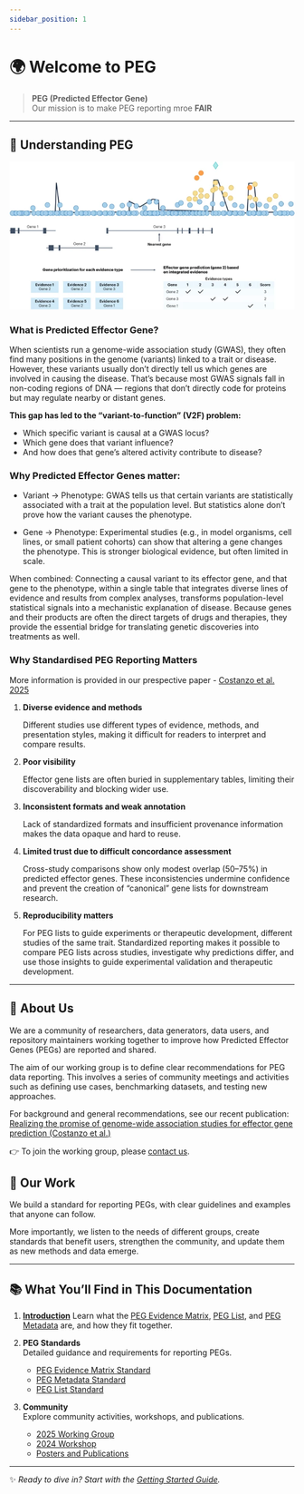 ```yaml
---
sidebar_position: 1
---
```


# 🌍 Welcome to PEG  

> **PEG (Predicted Effector Gene)**   
> Our mission is to make PEG reporting mroe **FAIR**

---

## 📖 Understanding PEG  

![peg](./img/peg_2.webp)

### What is Predicted Effector Gene?

When scientists run a genome-wide association study (GWAS), they often find many positions in the genome (variants) linked to a trait or disease. However, these variants usually don’t directly tell us which genes are involved in causing the disease. That’s because most GWAS signals fall in non-coding regions of DNA — regions that don’t directly code for proteins but may regulate nearby or distant genes.

**This gap has led to the “variant-to-function” (V2F) problem:**
- Which specific variant is causal at a GWAS locus?
- Which gene does that variant influence?
- And how does that gene’s altered activity contribute to disease?

### Why Predicted Effector Genes matter:

- Variant → Phenotype: GWAS tells us that certain variants are statistically associated with a trait at the population level. But statistics alone don’t prove how the variant causes the phenotype.

- Gene → Phenotype: Experimental studies (e.g., in model organisms, cell lines, or small patient cohorts) can show that altering a gene changes the phenotype. This is stronger biological evidence, but often limited in scale.

When combined: Connecting a causal variant to its effector gene, and that gene to the phenotype, within a single table that integrates diverse lines of evidence and results from complex analyses, transforms population-level statistical signals into a mechanistic explanation of disease. Because genes and their products are often the direct targets of drugs and therapies, they provide the essential bridge for translating genetic discoveries into treatments as well.

### Why Standardised PEG Reporting Matters
More information is provided in our prespective paper - [Costanzo et al. 2025](https://rdcu.be/eoqVk)

1. **Diverse evidence and methods**
   
   Different studies use different types of evidence, methods, and presentation styles, making it difficult for readers to interpret and compare results.

2. **Poor visibility**

   Effector gene lists are often buried in supplementary tables, limiting their discoverability and blocking wider use.

3. **Inconsistent formats and weak annotation**
   
   Lack of standardized formats and insufficient provenance information makes the data opaque and hard to reuse.

4. **Limited trust due to difficult concordance assessment**
   
   Cross-study comparisons show only modest overlap (50–75%) in predicted effector genes. These inconsistencies undermine confidence and prevent the creation of “canonical” gene lists for downstream research.

5. **Reproducibility matters**
   
   For PEG lists to guide experiments or therapeutic development, different studies of the same trait. Standardized reporting makes it possible to compare PEG lists across studies, investigate why predictions differ, and use those insights to guide experimental validation and therapeutic development.

---

## 👥 About Us  

We are a community of researchers, data generators, data users, and repository maintainers working together to improve how Predicted Effector Genes (PEGs) are reported and shared.  

The aim of our working group is to define clear recommendations for PEG data reporting. This involves a series of community meetings and activities such as defining use cases, benchmarking datasets, and testing new approaches.  

For background and general recommendations, see our recent publication:  
[Realizing the promise of genome-wide association studies for effector gene prediction (Costanzo et al.)](https://rdcu.be/eoqVk)  

👉 To join the working group, please [contact us](mailto:peg-wg@ebi.ac.uk).  

## 🔧 Our Work  

We build a standard for reporting PEGs, with clear guidelines and examples that anyone can follow.  

More importantly, we listen to the needs of different groups, create standards that benefit users, strengthen the community, and update them as new methods and data emerge.  

---

## 📚 What You’ll Find in This Documentation  

1. [**Introduction**](./peg-overview.md)
   Learn what the [PEG Evidence Matrix](./peg-matrix/peg-matrix-intro.md), [PEG List](./peg-list.md), and [PEG Metadata](./peg-metadata/peg-metadata-intro.md) are, and how they fit together.  

2. **PEG Standards**  
   Detailed guidance and requirements for reporting PEGs.  
   - [PEG Evidence Matrix Standard](./peg-matrix/peg-matrix.md)  
   - [PEG Metadata Standard](./peg-metadata/peg-metadata.md)  
   - [PEG List Standard](./peg-list.md)  

3. **Community**  
   Explore community activities, workshops, and publications.  
   - [2025 Working Group](./community/workshop-2025.md)  
   - [2024 Workshop](./community/workshops-2024.md)
   - [Posters and Publications](./community/publications.md)

---

✨ *Ready to dive in? Start with the [Getting Started Guide](#).*  